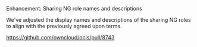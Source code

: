 Enhancement: Sharing NG role names and descriptions

We've adjusted the display names and descriptions of the sharing NG roles to align with the previously agreed upon terms.

https://github.com/owncloud/ocis/pull/8743
